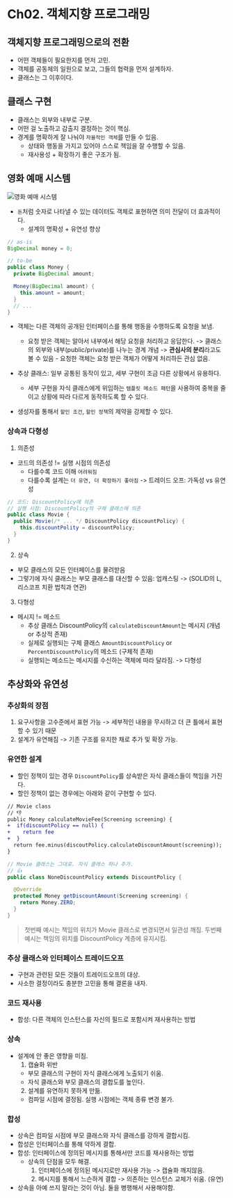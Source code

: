 # Ch02. 객체지향 프로그래밍

## 객체지향 프로그래밍으로의 전환

- 어떤 객체들이 필요한지를 먼저 고민.
- 객체를 공동체의 일원으로 보고, 그들의 협력을 먼저 설계하자.
- 클래스는 그 이후이다.

## 클래스 구현

- 클래스는 외부와 내부로 구분.
- 어떤 걸 노출하고 감출지 결정하는 것이 핵심.
- 경계를 명확하게 잘 나눠야 `자율적인 객체`를 만들 수 있음.
  - 상태와 행동을 가지고 있어야 스스로 책임을 잘 수행할 수 있음.
  - 재사용성 + 확장하기 좋은 구조가 됨.

## 영화 예매 시스템

![영화 예매 시스템](https://github.com/user-attachments/assets/2c3728d5-6091-4fbb-9864-54e684a468ad)

- `돈`처럼 숫자로 나타낼 수 있는 데이터도 객체로 표현하면 의미 전달이 더 효과적이다.
  - 설계의 명확성 + 유연성 향상

```java
// as-is
BigDecimal money = 0;

// to-be
public class Money {
  private BigDecimal amount;

  Money(BigDecimal amount) {
    this.amount = amount;
  }
  // ...
}
```

- 객체는 다른 객체의 공개된 인터페이스를 통해 행동을 수행하도록 요청을 보냄.

  - 요청 받은 객체는 알아서 내부에서 해당 요청을 처리하고 응답한다.
    -> 클래스의 외부와 내부(public/private)를 나누는 경계 개념
    -> **관심사의 분리**라고도 볼 수 있음 - 요청한 객체는 요청 받은 객체가 어떻게 처리하든 관심 없음.

- 추상 클래스: 일부 공통된 동작이 있고, 세부 구현이 조금 다른 상황에서 유용하다.

  - 세부 구현을 자식 클래스에게 위임하는 `템플릿 메소드 패턴`을 사용하여 중복을 줄이고 상황에 따라 다르게 동작하도록 할 수 있다.

- 생성자를 통해서 `할인 조건`, `할인 정책`의 제약을 강제할 수 있다.

### 상속과 다형성

1. 의존성

- 코드의 의존성 != 실행 시점의 의존성
  - 다를수록 코드 이해 `어려워짐`
  - 다를수록 설계는 `더 유연, 더 확장하기 좋아짐`
    -> 트레이드 오프: 가독성 vs 유연성

```java
// 코드: DiscountPolicy에 의존
// 실행 시점: DiscountPolicy의 구체 클래스에 의존
public class Movie {
  public Movie(/* ... */ DiscountPolicy discountPolicy) {
    this.discountPolity = discountPolicy;
  }
}
```

2. 상속

- 부모 클래스의 모든 인터페이스를 물려받음
- 그렇기에 자식 클래스는 부모 클래스를 대신할 수 있음: 업캐스팅
  -> (SOLID의 L, 리스코프 치환 법칙과 연관)

3. 다형성

- 메시지 != 메소드
  - 추상 클래스 DiscountPolicy의 `calculateDiscountAmount`는 메시지 (개념 or 추상적 존재)
  - 실제로 실행되는 구체 클래스 `AmountDiscountPolicy` or `PercentDiscountPolicy`의 메소드 (구체적 존재)
  - 실행되는 메소드는 메시지를 수신하는 객체에 따라 달라짐. -> 다형성

## 추상화와 유연성

### 추상화의 장점

1. 요구사항을 고수준에서 표현 가능
   -> 세부적인 내용을 무시하고 더 큰 틀에서 표현할 수 있기 때문
2. 설계가 유연해짐
   -> 기존 구조를 유지한 채로 추가 및 확장 가능.

### 유연한 설계

- 할인 정책이 있는 경우 `DiscountPolicy`를 상속받은 자식 클래스들이 책임을 가진다.
- 할인 정책이 없는 경우에는 아래와 같이 구현할 수 있다.

```diff
// Movie class
// 👎
public Money calculateMovieFee(Screening screening) {
+  if(discountPolicy == null) {
+    return fee
+  }
  return fee.minus(discoutPolicy.calculateDiscountAmount(screening));
}
```

```java
// Movie 클래스는 그대로. 자식 클래스 하나 추가.
// 👍
public class NoneDiscountPolicy extends DiscountPolicy {

  @Override
  protected Money getDiscountAmount(Screening screening) {
    return Money.ZERO;
  }
}
```

> 첫번째 예시는 책임의 위치가 Movie 클래스로 변경되면서 일관성 깨짐.
> 두번째 예시는 책임의 위치를 DiscountPolicy 계층에 유지시킴.

### 추상 클래스와 인터페이스 트레이드오프

- 구현과 관련된 모든 것들이 트레이드오프의 대상.
- 사소한 결정이라도 충분한 고민을 통해 결론을 내자.

### 코드 재사용

- 합성: 다른 객체의 인스턴스를 자신의 필드로 포함시켜 재사용하는 방법

### 상속

- 설계에 안 좋은 영향을 미침.
  1. 캡슐화 위반
  - 부모 클래스의 구현이 자식 클래스에게 노출되기 쉬움.
  - 자식 클래스와 부모 클래스의 결합도를 높인다.
  2. 설계를 유연하지 못하게 만듦.
  - 컴파일 시점에 결정됨. 실행 시점에는 객체 종류 변경 불가.

### 합성

- 상속은 컴파일 시점에 부모 클래스와 자식 클래스를 강하게 결합시킴.
- 합성은 인터페이스를 통해 약하게 결합.
- 합성: 인터페이스에 정의된 메시지를 통해서만 코드를 재사용하는 방법
  - 상속의 단점을 모두 해결.
    1. 인터페이스에 정의된 메시지로만 재사용 가능 -> 캡슐화 깨지않음.
    2. 메시지를 통해서 느슨하게 결합 -> 의존하는 인스턴스 교체가 쉬움. (유연)
- 상속을 아예 쓰지 말라는 것이 아님. 둘을 병행해서 사용해야함.
